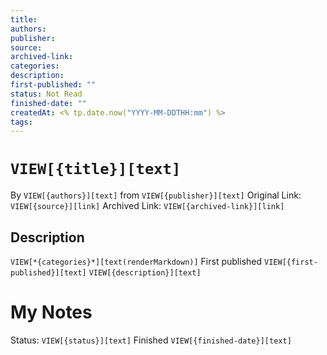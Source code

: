 ```yaml
---
title: 
authors: 
publisher: 
source: 
archived-link: 
categories: 
description: 
first-published: ""
status: Not Read
finished-date: ""
createdAt: <% tp.date.now("YYYY-MM-DDTHH:mm") %>
tags: 
---
```

# `VIEW[{title}][text]`
By `VIEW[{authors}][text]` from `VIEW[{publisher}][text]`
Original Link: `VIEW[{source}][link]`
Archived Link: `VIEW[{archived-link}][link]`
## Description
`VIEW[*{categories}*][text(renderMarkdown)]`
First published `VIEW[{first-published}][text]`
`VIEW[{description}][text]`
# My Notes
Status: `VIEW[{status}][text]`
Finished `VIEW[{finished-date}][text]`
